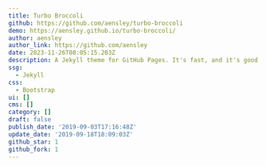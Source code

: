 ```yaml
---
title: Turbo Broccoli
github: https://github.com/aensley/turbo-broccoli
demo: https://aensley.github.io/turbo-broccoli/
author: aensley
author_link: https://github.com/aensley
date: 2023-11-26T08:05:15.203Z
description: A Jekyll theme for GitHub Pages. It's fast, and it's good for you.
ssg:
  - Jekyll
css:
  - Bootstrap
ui: []
cms: []
category: []
draft: false
publish_date: '2019-09-03T17:16:48Z'
update_date: '2019-09-18T18:09:03Z'
github_star: 1
github_fork: 1
---
```

